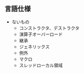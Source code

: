 
## 言語仕様

* ないもの
  * コンストラクタ、デストラクタ
  * 演算子オーバーロード
  * 継承
  * ジェネリックス
  * 例外
  * マクロ
  * スレッドローカル領域
